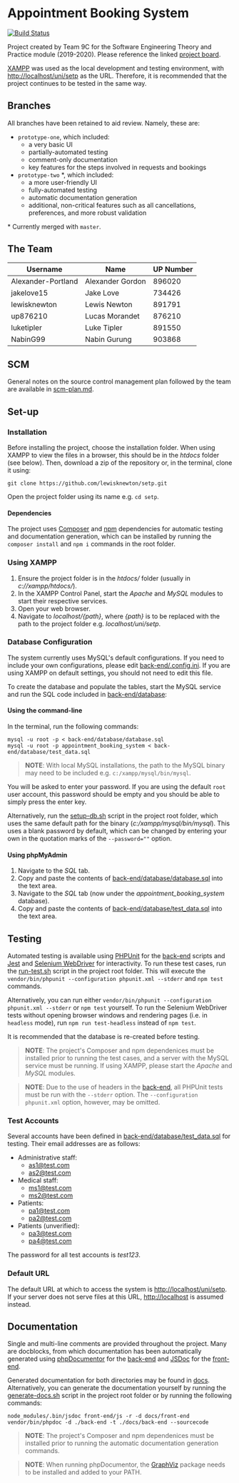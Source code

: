 # Appointment Booking System

[![Build Status](https://travis-ci.com/lewisknewton/setp.svg?token=Nzy7DNUpFaaGScwuwTpx&branch=master)](https://travis-ci.com/lewisknewton/setp)

Project created by Team 9C for the Software Engineering Theory and Practice module (2019-2020). Please reference the linked [project board](https://github.com/users/lewisknewton/projects/1).

[XAMPP](https://www.apachefriends.org/index.html) was used as the local development and testing environment, with [http://localhost/uni/setp](http://localhost/uni/setp) as the URL. Therefore, it is recommended that the project continues to be tested in the same way.

## Branches

All branches have been retained to aid review. Namely, these are:

* `prototype-one`, which included:
  * a very basic UI
  * partially-automated testing
  * comment-only documentation
  * key features for the steps involved in requests and bookings
* `prototype-two` \*, which included:
  * a more user-friendly UI
  * fully-automated testing
  * automatic documentation generation
  * additional, non-critical features such as all cancellations, preferences, and more robust validation

\* Currently merged with `master`. 

## The Team

| Username           | Name             | UP Number |
|--------------------|------------------|-----------|
| Alexander-Portland | Alexander Gordon | 896020    |
| jakelove15         | Jake Love        | 734426    |
| lewisknewton       | Lewis Newton     | 891791    |
| up876210           | Lucas Morandet   | 876210    |
| luketipler         | Luke Tipler      | 891550    |
| NabinG99           | Nabin Gurung     | 903868    |

## SCM

General notes on the source control management plan followed by the team are available in [scm-plan.md](scm-plan.md).

## Set-up

### Installation 

Before installing the project, choose the installation folder. When using XAMPP to view the files in a browser, this should be in the *htdocs* folder (see below). Then, download a zip of the repository or, in the terminal, clone it using:

```
git clone https://github.com/lewisknewton/setp.git
```

Open the project folder using its name e.g. `cd setp`.

#### Dependencies

The project uses [Composer](https://getcomposer.org/) and [npm](https://www.npmjs.com/) dependencies for automatic testing and documentation generation, which can be installed by running the `composer install` and `npm i` commands in the root folder.

### Using XAMPP

1. Ensure the project folder is in the *htdocs/* folder (usually in *c://xampp/htdocs/*).
2. In the XAMPP Control Panel, start the *Apache* and *MySQL* modules to start their respective services.
3. Open your web browser.
4. Navigate to *localhost/{path}*, where *{path}* is to be replaced with the path to the project folder e.g. *localhost/uni/setp*.

### Database Configuration

The system currently uses MySQL's default configurations. If you need to include your own configurations, please edit [back-end/.config.ini](back-end/.config.ini). If you are using XAMPP on default settings, you should not need to edit this file.

To create the database and populate the tables, start the MySQL service and run the SQL code included in [back-end/database](back-end/database):

#### Using the command-line

In the terminal, run the following commands:

```
mysql -u root -p < back-end/database/database.sql
mysql -u root -p appointment_booking_system < back-end/database/test_data.sql
```

> **NOTE**: With local MySQL installations, the path to the MySQL binary may need to be included e.g. `c:/xampp/mysql/bin/mysql`.

You will be asked to enter your password. If you are using the default `root` user account, this password should be empty and you should be able to simply press the enter key.

Alternatively, run the [setup-db.sh](setup-db.sh) script in the project root folder, which uses the same default path for the binary (*c:/xampp/mysql/bin/mysql*). This uses a blank password by default, which can be changed by entering your own in the quotation marks of the `--password=""` option.

#### Using phpMyAdmin

1. Navigate to the *SQL* tab.
2. Copy and paste the contents of [back-end/database/database.sql](back-end/database/database.sql) into the text area.
3. Navigate to the *SQL* tab (now under the *appointment_booking_system* database).
4. Copy and paste the contents of [back-end/database/test_data.sql](back-end/database/test_data.sql) into the text area.

## Testing

Automated testing is available using [PHPUnit](https://phpunit.de/) for the [back-end](back-end) scripts and [Jest](https://jestjs.io/) and [Selenium WebDriver](https://www.selenium.dev/) for interactivity. To run these test cases, run the [run-test.sh](run-tests.sh) script in the project root folder. This will execute the `vendor/bin/phpunit --configuration phpunit.xml --stderr` and `npm test` commands.

Alternatively, you can run either `vendor/bin/phpunit --configuration phpunit.xml --stderr` or `npm test` yourself. To run the Selenium WebDriver tests without opening browser windows and rendering pages (i.e. in `headless` mode), run `npm run test-headless` instead of `npm test`.

It is recommended that the database is re-created before testing.

> **NOTE**: The project's Composer and npm dependenices must be installed prior to running the test cases, and a server with the MySQL service must be running. If using XAMPP, please start the *Apache* and *MySQL* modules.

> **NOTE**: Due to the use of headers in the [back-end](back-end), all PHPUnit tests must be run with the `--stderr` option. The `--configuration phpunit.xml` option, however, may be omitted.

### Test Accounts

Several accounts have been defined in [back-end/database/test_data.sql](back-end/database/test_data.sql) for testing. Their email addresses are as follows:

* Administrative staff:
  * as1@test.com
  * as2@test.com
* Medical staff:
  * ms1@test.com
  * ms2@test.com
* Patients:
  * pa1@test.com
  * pa2@test.com
* Patients (unverified):
  * pa3@test.com
  * pa4@test.com

The password for all test accounts is *test123*.

### Default URL

The default URL at which to access the system is [http://localhost/uni/setp](http://localhost/uni/setp). If your server does not serve files at this URL, [http://localhost](http://localhost) is assumed instead.

## Documentation

Single and multi-line comments are provided throughout the project. Many are docblocks, from which documentation has been automatically generated using [phpDocumentor](https://www.phpdoc.org/) for the [back-end](back-end) and [JSDoc](https://jsdoc.app/) for the [front-end](front-end).

Generated documentation for both directories may be found in [docs](docs). Alternatively, you can generate the documentation yourself by running the [generate-docs.sh](generate-docs.sh) script in the project root folder or by running the following commands:

```
node_modules/.bin/jsdoc front-end/js -r -d docs/front-end
vendor/bin/phpdoc -d ./back-end -t ./docs/back-end --sourcecode
```

> **NOTE**: The project's Composer and npm dependenices must be installed prior to running the automatic documentation generation commands.

> **NOTE**: When running phpDocumentor, the [GraphViz](https://www.graphviz.org/) package needs to be installed and added to your PATH.
